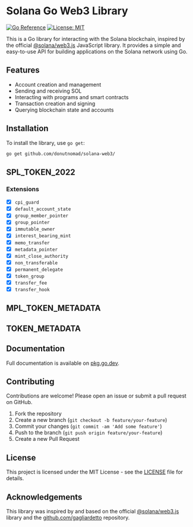 # Solana Go Web3 Library

[![Go Reference](https://pkg.go.dev/badge/github.com/donutnomad/solana-web3.svg)](https://pkg.go.dev/github.com/donutnomad/solana-web3)
[![License: MIT](https://img.shields.io/badge/License-MIT-blue.svg)](LICENSE)

This is a Go library for interacting with the Solana blockchain, inspired by the official [@solana/web3.js](https://github.com/solana-labs/solana-web3.js) JavaScript library. It provides a simple and easy-to-use API for building applications on the Solana network using Go.

## Features

- Account creation and management
- Sending and receiving SOL
- Interacting with programs and smart contracts
- Transaction creation and signing
- Querying blockchain state and accounts

## Installation

To install the library, use `go get`:

```sh
go get github.com/donutnomad/solana-web3/
```

## SPL_TOKEN_2022

### Extensions
- [x] `cpi_guard`
- [x] `default_account_state`
- [x] `group_member_pointer`
- [x] `group_pointer`
- [x] `immutable_owner`
- [x] `interest_bearing_mint`
- [x] `memo_transfer`
- [x] `metadata_pointer`
- [x] `mint_close_authority`
- [x] `non_transferable`
- [x] `permanent_delegate`
- [x] `token_group`
- [x] `transfer_fee`
- [x] `transfer_hook`

## MPL_TOKEN_METADATA

## TOKEN_METADATA

## Documentation

Full documentation is available on [pkg.go.dev](https://pkg.go.dev/github.com/donutnomad/solana-web3).

## Contributing

Contributions are welcome! Please open an issue or submit a pull request on GitHub.

1. Fork the repository
2. Create a new branch (`git checkout -b feature/your-feature`)
3. Commit your changes (`git commit -am 'Add some feature'`)
4. Push to the branch (`git push origin feature/your-feature`)
5. Create a new Pull Request

## License

This project is licensed under the MIT License - see the [LICENSE](LICENSE) file for details.

## Acknowledgements

This library was inspired by and based on the official [@solana/web3.js](https://github.com/solana-labs/solana-web3.js) library and the [github.com/gagliardetto](https://github.com/gagliardetto/solana-go) repository.
